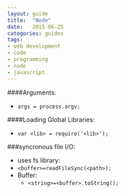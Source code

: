 ```yaml
---
layout: guide
title:  "Node"
date:   2015-06-25
categories: guides
tags:
- web development
- code
- programming
- node
- javascript
---
```


####Arguments:
* `args = process.argv;`

####Loading Global Libraries:
* `var <lib> = require('<lib>');`

###syncronous file I/O:
* uses fs library:
* `<buffer>=readFileSync(<path>);`
* Buffer:
    * `<string>=<buffer>.toString();`